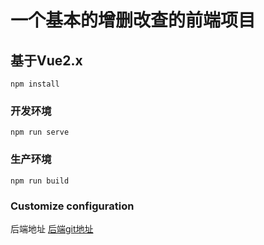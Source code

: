 # 一个基本的增删改查的前端项目

## 基于Vue2.x
```
npm install
```

### 开发环境
```
npm run serve
```

### 生产环境
```
npm run build
```

### Customize configuration
后端地址 [后端git地址]([https://github.com/yidou120/springboot-vue](https://github.com/komes1/springboot-restful-swagger-x.yh))  
 
